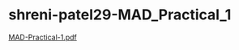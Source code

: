 # shreni-patel29-MAD_Practical_1
[MAD-Practical-1.pdf](https://github.com/shreni24/shreni-patell29-MAD_Practical_1/files/13603312/MAD-Practical-1.pdf)
